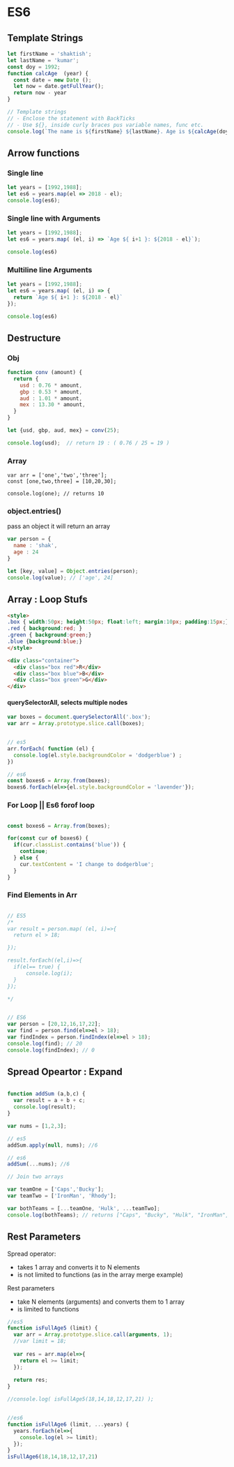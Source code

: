 # ES6

## Template Strings
```javascript
let firstName = 'shaktish';
let lastName = 'kumar';
const doy = 1992;
function calcAge  (year) {
  const date = new Date ();
  let now = date.getFullYear();
  return now - year
}

// Template strings
// - Enclose the statement with BackTicks
// - Use ${}, inside curly braces pus variable names, func etc.
console.log(`The name is ${firstName} ${lastName}. Age is ${calcAge(doy)}`);
```

## Arrow functions

### Single line 
```javascript
let years = [1992,1988];
let es6 = years.map(el => 2018 - el);
console.log(es6);
```

### Single line with Arguments
```javascript
let years = [1992,1988];
let es6 = years.map( (el, i) => `Age ${ i+1 }: ${2018 - el}`);

console.log(es6)
```
### Multiline line Arguments
```javascript
let years = [1992,1988];
let es6 = years.map( (el, i) => {
  return `Age ${ i+1 }: ${2018 - el}`
});

console.log(es6)
```

## Destructure

### Obj
```javascript
function conv (amount) {
  return {
    usd : 0.76 * amount,
    gbp : 0.53 * amount,
    aud : 1.01 * amount,
    mex : 13.30 * amount,
  }
}

let {usd, gbp, aud, mex} = conv(25);

console.log(usd);  // return 19 : ( 0.76 / 25 = 19 )
```
### Array
```
var arr = ['one','two','three'];
const [one,two,three] = [10,20,30];

console.log(one); // returns 10
```
### object.entries() 
pass an object it will return an array

```javascript
var person = {
  name : 'shak',
  age : 24
}

let [key, value] = Object.entries(person);
console.log(value); // ['age', 24]
```

## Array : Loop Stufs

```html
<style>
.box { width:50px; height:50px; float:left; margin:10px; padding:15px;}
.red { background:red; }
.green { background:green;}
.blue {background:blue;}
</style>

<div class="container">
  <div class="box red">R</div>
  <div class="box blue">B</div>
  <div class="box green">G</div>
</div>

```


#### querySelectorAll, selects multiple nodes
```javascript
var boxes = document.querySelectorAll('.box');
var arr = Array.prototype.slice.call(boxes);


// es5
arr.forEach( function (el) {
  console.log(el.style.backgroundColor = 'dodgerblue') ;
})

// es6
const boxes6 = Array.from(boxes);
boxes6.forEach(el=>{el.style.backgroundColor = 'lavender'});
```


### For Loop || Es6 forof loop
```javascript

const boxes6 = Array.from(boxes);

for(const cur of boxes6) {
  if(cur.classList.contains('blue')) {
    continue;
  } else {
    cur.textContent = 'I change to dodgerblue';
  }
}
```

### Find Elements in Arr
```javascript

// ES5
/* 
var result = person.map( (el, i)=>{
  return el > 18;

});

result.forEach((el,i)=>{
  if(el== true) {
      console.log(i);
  }
});

*/


// ES6
var person = [20,12,16,17,22];
var find = person.find(el=>el > 18);
var findIndex = person.findIndex(el=>el > 18);
console.log(find); // 20
console.log(findIndex); // 0
```

## Spread Opeartor : Expand
```javascript

function addSum (a,b,c) {
  var result = a + b + c;
  console.log(result);
}

var nums = [1,2,3];

// es5
addSum.apply(null, nums); //6

// es6
addSum(...nums); //6

// Join two arrays

var teamOne = ['Caps','Bucky'];
var teamTwo = ['IronMan', 'Rhody'];

var bothTeams = [...teamOne, 'Hulk', ...teamTwo];
console.log(bothTeams); // returns ["Caps", "Bucky", "Hulk", "IronMan", "Rhody"]
```

## Rest Parameters

Spread operator:
- takes 1 array and converts it to N elements
- is not limited to functions (as in the array merge example)

Rest parameters
- take N elements (arguments) and converts them to 1 array
- is limited to functions

```javascript
//es5
function isFullAge5 (limit) {
  var arr = Array.prototype.slice.call(arguments, 1);
  //var limit = 18;
  
  var res = arr.map(el=>{
    return el >= limit;
  });
  
  return res;
}

//console.log( isFullAge5(18,14,18,12,17,21) );


//es6
function isFullAge6 (limit, ...years) {
  years.forEach(el=>{
    console.log(el >= limit);
  });
}
isFullAge6(18,14,18,12,17,21)
```


